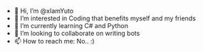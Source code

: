 - 👋 Hi, I’m @xIamYuto
- 👀 I’m interested in Coding that benefits myself and my friends
- 🌱 I’m currently learning C# and Python
- 💞️ I’m looking to collaborate on writing bots
- 📫 How to reach me: No.. :)

<!---
xIamYuto/xIamYuto is a ✨ special ✨ repository because its `README.md` (this file) appears on your GitHub profile.
You can click the Preview link to take a look at your changes.
--->
